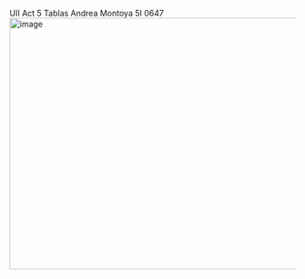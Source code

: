 UII Act 5 Tablas Andrea Montoya 5I 0647
<img width="1022" height="441" alt="image" src="https://github.com/user-attachments/assets/6d57e302-abe8-4c9a-9ae2-6f798833dc4c" />

